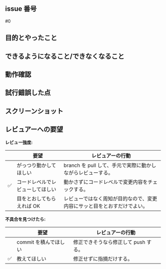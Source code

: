 ## issue 番号

#0

## 目的とやったこと

<!-- この PR では、何を目的として何をやったのか？ -->

## できるようになること/できなくなること

<!-- この PR をマージすると、ユーザは何をできるようになるのか？何ができなくなるのか？ -->

## 動作確認

<!-- どんな動作確認を実施したのか？結果はどうか？ -->

## 試行錯誤した点

<!-- 試行錯誤した点があれば。 -->

## スクリーンショット

<!-- スクリーンショットがあれば。 -->

## レビュアーへの要望

**レビュー強度:**

|                    | 要望                             | レビュアーの行動                                                         |
| ------------------ | -------------------------------- | ------------------------------------------------------------------------ |
|                    | がっつり動かしてほしい           | branch を pull して、手元で実際に動かしながらレビューする。              |
| :white_check_mark: | コードレベルでレビューしてほしい | 動かさずにコードレベルで変更内容をチェックする。                         |
|                    | 目をとおしてもらえれば OK        | レビューではなく周知が目的なので、変更内容にサッと目をとおすだけでよい。 |

**不具合を見つけたら:**

|                    | 要望                  | レビュアーの行動                     |
| ------------------ | --------------------- | ------------------------------------ |
|                    | commit を積んでほしい | 修正できそうなら修正して push する。 |
| :white_check_mark: | 教えてほしい          | 修正せずに指摘だけする。             |
